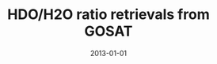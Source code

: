 ---
title: "HDO/H<inf>2</inf>O ratio retrievals from GOSAT"
collection: publications
permalink: /publication/2013-01-01-Boesch2013599
date: 2013-01-01
venue: 'Atmospheric Measurement Techniques'
paperurl: 'https://doi.org/10.5194/amt-6-599-2013'
citation: 'Boesch et al., <b>HDO/H<inf>2</inf>O ratio retrievals from GOSAT</b>, Atmospheric Measurement Techniques, 2013, 10.5194/amt-6-599-2013'
---